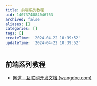 ```yaml
---
title: 前端系列教程
uid: 1407374884046763
archived: false
aliases: []
categories: []
tags: []
createTime: '2024-04-22 10:39:52'
updateTime: '2024-04-22 10:39:52'
---
```


## 前端系列教程

- [网道 - 互联网开发文档 (wangdoc.com)](https://wangdoc.com/)
